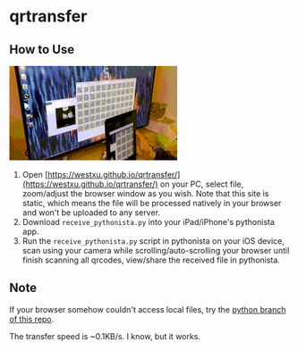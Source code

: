 # qrtransfer

## How to Use

![Demo](demo.gif)

1. Open [https://westxu.github.io/qrtransfer/](https://westxu.github.io/qrtransfer/) on your PC, select file, zoom/adjust the browser window as you wish. Note that this site is static, which means the file will be processed natively in your browser and won't be uploaded to any server.
2. Download `receive_pythonista.py` into your iPad/iPhone's pythonista app.
3. Run the `receive_pythonista.py` script in pythonista on your iOS device, scan using your camera while scrolling/auto-scrolling your browser until finish scanning all qrcodes, view/share the received file in pythonista.

## Note

If your browser somehow couldn't access local files, try the [python branch of this repo](https://github.com/WestXu/qrtransfer/tree/python).

The transfer speed is ~0.1KB/s. I know, but it works.
